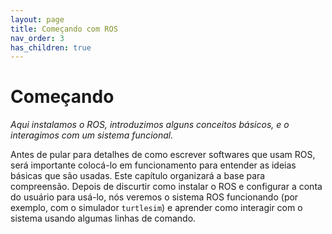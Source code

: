 ```yaml
---
layout: page
title: Começando com ROS
nav_order: 3
has_children: true
---
```


# Começando

*Aqui instalamos o ROS, introduzimos alguns conceitos básicos, e o interagimos com um sistema funcional.*

Antes de pular para detalhes de como escrever softwares que usam ROS, será importante colocá-lo em funcionamento para entender as ideias básicas que são usadas. Este capítulo organizará a base para compreensão. Depois de discurtir como instalar o ROS e configurar a conta do usuário para usá-lo, nós veremos o sistema ROS funcionando (por exemplo, com o simulador `turtlesim`) e aprender como interagir com o sistema usando algumas linhas de comando.
